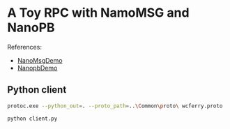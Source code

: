 # A Toy RPC with NamoMSG and NanoPB
References:
* [NanoMsgDemo](https://github.com/lich0821/NanoMsgDemo)
* [NanopbDemo](https://github.com/lich0821/NanopbDemo)

## Python client
```sh
protoc.exe --python_out=. --proto_path=..\Common\proto\ wcferry.proto
```

```sh
python client.py
```
